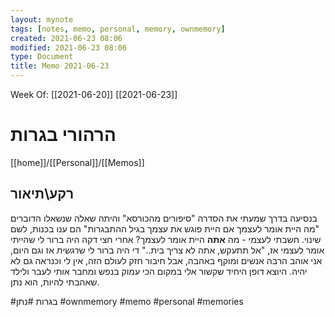 ```yaml
---
layout: mynote
tags: [notes, memo, personal, memory, ownmemory] 
created: 2021-06-23 08:06
modified: 2021-06-23 08:06
type: Document
title: Memo 2021-06-23
---
```

Week Of: [[2021-06-20]]
[[2021-06-23]]

#  הרהורי בגרות		
[[home]]/[[Personal]]/[[Memos]]

## רקע\תיאור
 בנסיעה בדרך שמעתי את הסדרה "סיפורים מהכורסא" והיתה שאלה שנשאלו הדוברים "מה היית אומר לעצמך אם היית פוגש את עצמך בגיל ההתבגרות" הם ענו בכנות, לשם שינוי.
 חשבתי לעצמי - מה **אתה** היית אומר לעצמך?
 אחרי חצי דקה היה ברור לי שהייתי אומר לעצמי אז, "אל תתעקש, אתה לא צריך בית.."
 די היה ברור לי ש*רגשית* אז וגם היום, אני אוהב הרבה אנשים ומוקף באהבה, אבל חיבור חזק לעולם הזה, אין לי וכנראה גם לא יהיה. 
 היוצא דופן היחיד שקשור אלי במקום הכי עמוק בנפש ומחבר אותי לעבר ולילד שאהבתי להיות, הוא נתן.
 
#בגרות 
#נתן 
#ownmemory 
#memo 
#personal
#memories